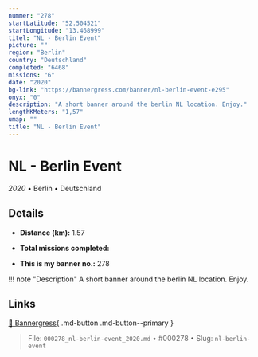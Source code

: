 ```yaml
---
nummer: "278"
startLatitude: "52.504521"
startLongitude: "13.468999"
titel: "NL - Berlin Event"
picture: ""
region: "Berlin"
country: "Deutschland"
completed: "6468"
missions: "6"
date: "2020"
bg-link: "https://bannergress.com/banner/nl-berlin-event-e295"
onyx: "0"
description: "A short banner around the berlin NL location. Enjoy."
lengthKMeters: "1,57"
umap: ""
title: "NL - Berlin Event"
---
```

# NL - Berlin Event

*2020* • Berlin • Deutschland



## Details
- **Distance (km):** 1.57

- **Total missions completed:** 
- **This is my banner no.:** 278


!!! note "Description"
    A short banner around the berlin NL location. Enjoy.



## Links
[🔗 Bannergress](https://bannergress.com/banner/nl-berlin-event-e295){ .md-button .md-button--primary }



> File: `000278_nl-berlin-event_2020.md` • #000278 • Slug: `nl-berlin-event`
